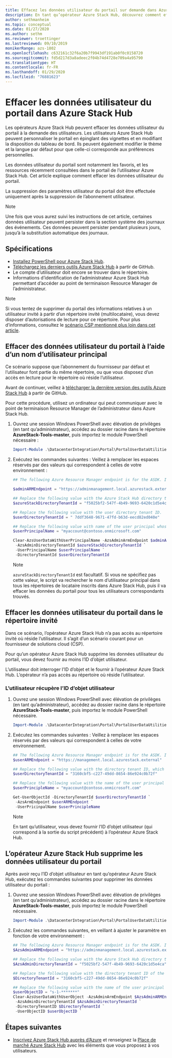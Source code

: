 ```yaml
---
title: Effacez les données utilisateur du portail sur demande dans Azure Stack Hub.
description: En tant qu’opérateur Azure Stack Hub, découvrez comment effacer les données utilisateur du portail lorsque les utilisateurs Azure Stack Hub en font la demande.
author: sethmanheim
ms.topic: conceptual
ms.date: 01/27/2020
ms.author: sethm
ms.reviewer: troettinger
ms.lastreviewed: 09/10/2019
monikerRange: azs-1802
ms.openlocfilehash: c632161c32f6a20b7f9943df191ab0f0c0158720
ms.sourcegitcommit: fd5d217d3a8adeec2f04b74d4728e709a4a95790
ms.translationtype: HT
ms.contentlocale: fr-FR
ms.lasthandoff: 01/29/2020
ms.locfileid: "76881623"
---
```

# <a name="clear-portal-user-data-from-azure-stack-hub"></a>Effacer les données utilisateur du portail dans Azure Stack Hub

Les opérateurs Azure Stack Hub peuvent effacer les données utilisateur du portail à la demande des utilisateurs. Les utilisateurs Azure Stack Hub peuvent personnaliser le portail en épinglant des vignettes et en modifiant la disposition du tableau de bord. Ils peuvent également modifier le thème et la langue par défaut pour que celle-ci corresponde aux préférences personnelles.

Les données utilisateur du portail sont notamment les favoris, et les ressources récemment consultées dans le portail de l’utilisateur Azure Stack Hub. Cet article explique comment effacer les données utilisateur du portail.

La suppression des paramètres utilisateur du portail doit être effectuée uniquement après la suppression de l’abonnement utilisateur.

> [!NOTE]
> Une fois que vous aurez suivi les instructions de cet article, certaines données utilisateur peuvent persister dans la section système des journaux des événements. Ces données peuvent persister pendant plusieurs jours, jusqu’à la substitution automatique des journaux.

## <a name="requirements"></a>Spécifications

- [Installez PowerShell pour Azure Stack Hub](azure-stack-powershell-install.md).
- [Téléchargez les derniers outils Azure Stack Hub](azure-stack-powershell-download.md) à partir de GitHub.
- Le compte d’utilisateur doit encore se trouver dans le répertoire.
- Informations d’identification de l’administrateur Azure Stack Hub permettant d’accéder au point de terminaison Resource Manager de l’administrateur.

> [!NOTE]
> Si vous tentez de supprimer du portail des informations relatives à un utilisateur invité à partir d’un répertoire invité (multilocataire), vous devez disposer d’autorisations de lecture pour ce répertoire. Pour plus d’informations, consultez le [scénario CSP mentionné plus loin dans cet article](#clear-portal-user-data-in-guest-directory).

## <a name="clear-portal-user-data-using-a-user-principal-name"></a>Effacer des données utilisateur du portail à l’aide d’un nom d’utilisateur principal

Ce scénario suppose que l’abonnement du fournisseur par défaut et l’utilisateur font partie du même répertoire, ou que vous disposez d’un accès en lecture pour le répertoire où réside l’utilisateur.

Avant de continuer, veillez à [télécharger la dernière version des outils Azure Stack Hub](azure-stack-powershell-download.md) à partir de GitHub.

Pour cette procédure, utilisez un ordinateur qui peut communiquer avec le point de terminaison Resource Manager de l’administrateur dans Azure Stack Hub.

1. Ouvrez une session Windows PowerShell avec élévation de privilèges (en tant qu’administrateur), accédez au dossier racine dans le répertoire **AzureStack-Tools-master**, puis importez le module PowerShell nécessaire :

   ```powershell
   Import-Module .\DatacenterIntegration\Portal\PortalUserDataUtilities.psm1
   ```

2. Exécutez les commandes suivantes : Veillez à remplacer les espaces réservés par des valeurs qui correspondent à celles de votre environnement :

   ```powershell
   ## The following Azure Resource Manager endpoint is for the ASDK. If you are in a multinode environment, contact your operator or service provider to get the endpoint.

   $adminARMEndpoint = "https://adminmanagement.local.azurestack.external"

   ## Replace the following value with the Azure Stack Hub directory tenant ID.
   $azureStackDirectoryTenantId = "f5025bf2-547f-4b49-9693-6420c1d5e4ca"

   ## Replace the following value with the user directory tenant ID.
   $userDirectoryTenantId = " 7ddf3648-9671-47fd-b63d-eecd82ed040e"

   ## Replace the following value with name of the user principal whose portal user data is to be cleared.
   $userPrincipalName = "myaccount@contoso.onmicrosoft.com"

   Clear-AzsUserDataWithUserPrincipalName -AzsAdminArmEndpoint $adminARMEndpoint `
    -AzsAdminDirectoryTenantId $azureStackDirectoryTenantId `
    -UserPrincipalName $userPrincipalName `
    -DirectoryTenantId $userDirectoryTenantId
   ```

   > [!NOTE]
   > `azureStackDirectoryTenantId` est facultatif. Si vous ne spécifiez pas cette valeur, le script va rechercher le nom d’utilisateur principal dans tous les répertoires de locataire inscrits dans Azure Stack Hub, puis il va effacer les données du portail pour tous les utilisateurs correspondants trouvés.

## <a name="clear-portal-user-data-in-guest-directory"></a>Effacer les données utilisateur du portail dans le répertoire invité

Dans ce scénario, l’opérateur Azure Stack Hub n’a pas accès au répertoire invité où réside l’utilisateur. Il s’agit d’un scénario courant pour un fournisseur de solutions cloud (CSP).

Pour qu’un opérateur Azure Stack Hub supprime les données utilisateur du portail, vous devez fournir au moins l’ID d’objet utilisateur.

L’utilisateur doit interroger l’ID d’objet et le fournir à l’opérateur Azure Stack Hub. L’opérateur n’a pas accès au répertoire où réside l’utilisateur.

### <a name="user-retrieves-the-user-object-id"></a>L’utilisateur récupère l’ID d’objet utilisateur

1. Ouvrez une session Windows PowerShell avec élévation de privilèges (en tant qu’administrateur), accédez au dossier racine dans le répertoire **AzureStack-Tools-master**, puis importez le module PowerShell nécessaire.

   ```powershell
   Import-Module .\DatacenterIntegration\Portal\PortalUserDataUtilities.psm1
   ```

2. Exécutez les commandes suivantes : Veillez à remplacer les espaces réservés par des valeurs qui correspondent à celles de votre environnement.

   ```powershell
   ## The following Azure Resource Manager endpoint is for the ASDK. If you are in a multinode environment, contact your operator or service provider to get the endpoint.
   $userARMEndpoint = "https://management.local.azurestack.external"

   ## Replace the following value with the directory tenant ID, which contains the user account.
   $userDirectoryTenantId = "3160cbf5-c227-49dd-8654-86e924c0b72f"

   ## Replace the following value with the name of the user principal whose portal user data is to be cleared.
   $userPrincipleName = "myaccount@contoso.onmicrosoft.com"

   Get-UserObjectId -DirectoryTenantId $userDirectoryTenantId `
    -AzsArmEndpoint $userARMEndpoint `
    -UserPricinpalName $userPrincipleName
   ```

   > [!NOTE]
   > En tant qu’utilisateur, vous devez fournir l’ID d’objet utilisateur (qui correspond à la sortie du script précédent) à l’opérateur Azure Stack Hub.

## <a name="azure-stack-hub-operator-removes-the-portal-user-data"></a>L’opérateur Azure Stack Hub supprime les données utilisateur du portail

Après avoir reçu l’ID d’objet utilisateur en tant qu’opérateur Azure Stack Hub, exécutez les commandes suivantes pour supprimer les données utilisateur du portail :

1. Ouvrez une session Windows PowerShell avec élévation de privilèges (en tant qu’administrateur), accédez au dossier racine dans le répertoire **AzureStack-Tools-master**, puis importez le module PowerShell nécessaire.

   ```powershell
   Import-Module .\DatacenterIntegration\Portal\PortalUserDataUtilities.psm1
   ```

2. Exécutez les commandes suivantes, en veillant à ajuster le paramètre en fonction de votre environnement :

   ```powershell
   ## The following Azure Resource Manager endpoint is for the ASDK. If you are in a multinode environment, contact your operator or service provider to get the endpoint.
   $AzsAdminARMEndpoint = "https://adminmanagement.local.azurestack.external"

   ## Replace the following value with the Azure Stack Hub directory tenant ID.
   $AzsAdminDirectoryTenantId = "f5025bf2-547f-4b49-9693-6420c1d5e4ca"
   
   ## Replace the following value with the directory tenant ID of the user to clear.
   $DirectoryTenantId = "3160cbf5-c227-49dd-8654-86e924c0b72f"

   ## Replace the following value with the name of the user principal whose portal user data is to be cleared.
   $userObjectID = "s-1-*******"
   Clear-AzsUserDataWithUserObject -AzsAdminArmEndpoint $AzsAdminARMEndpoint `
    -AzsAdminDirectoryTenantId $AzsAdminDirectoryTenantId `
    -DirectoryTenantID $DirectoryTenantId `
    -UserObjectID $userObjectID `
   ```

## <a name="next-steps"></a>Étapes suivantes

- [Inscrivez Azure Stack Hub auprès d’Azure](azure-stack-registration.md) et renseignez la [Place de marché Azure Stack Hub](azure-stack-marketplace.md) avec les éléments que vous proposez à vos utilisateurs.
